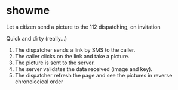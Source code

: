 # showme
Let a citizen send a picture to the 112 dispatching, on invitation

Quick and dirty (really...)

1. The dispatcher sends a link by SMS to the caller.
2. The caller clicks on the link and take a picture.
3. The picture is sent to the server.
4. The server validates the data received (image and key).
5. The dispatcher refresh the page and see the pictures in reverse chronolocical order
